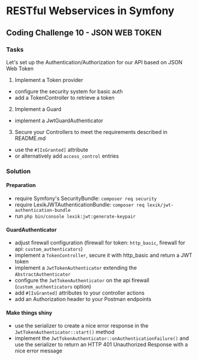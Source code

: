 # RESTful Webservices in Symfony

## Coding Challenge 10 - JSON WEB TOKEN

### Tasks

Let's set up the Authentication/Authorization for our API based on JSON Web Token

1. Implement a Token provider

- configure the security system for basic auth
- add a TokenController to retrieve a token

2. Implement a Guard

- implement a JwtGuardAuthenticator

3. Secure your Controllers to meet the requirements described in README.md

- use the `#[IsGranted]` attribute
- or alternatively add `access_control` entries

### Solution

#### Preparation

- require Symfony's SecurityBundle: `composer req security`
- require LexikJWTAuthenticationBundle: `composer req lexik/jwt-authentication-bundle`
- run `php bin/console lexik:jwt:generate-keypair`

#### GuardAuthenticator

- adjust firewall configuration (firewall for token: `http_basic`, firewall for api: `custom_authenticators`)
- implement a `TokenController`, secure it with http_basic and return a JWT token
- implement a `JwtTokenAuthenticator` extending the `AbstractAuthenticator`
- configure the `JwtTokenAuthenticator` on the api firewall (`custom_authenticators` option)
- add `#[IsGranted]` attributes to your controller actions
- add an Authorization header to your Postman endpoints

#### Make things shiny

- use the serializer to create a nice error response in the `JwtTokenAuthenticator::start()` method
- implement the `JwtTokenAuthenticator::onAuthenticationFailure()` and use the serializer to return an
  HTTP 401 Unauthorized Response with a nice error message

